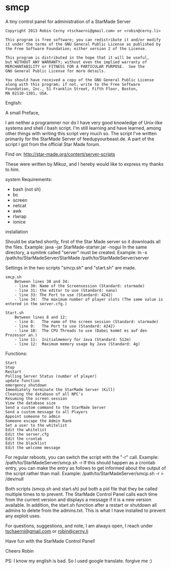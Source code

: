 smcp
====

A tiny control panel for administration of a StarMade Server

	Copyright 2013 Robin Cerny <tschaerni@gmail.com> or <robin@cerny.li>

	This program is free software; you can redistribute it and/or modify
	it under the terms of the GNU General Public License as published by
	the Free Software Foundation; either version 2 of the License.

	This program is distributed in the hope that it will be useful,
	but WITHOUT ANY WARRANTY; without even the implied warranty of
	MERCHANTABILITY or FITNESS FOR A PARTICULAR PURPOSE.  See the
	GNU General Public License for more details.

	You should have received a copy of the GNU General Public License
	along with this program; if not, write to the Free Software
	Foundation, Inc., 51 Franklin Street, Fifth Floor, Boston,
	MA 02110-1301, USA.
	
English:

A small Preface,

I am neither a programmer nor do I have very good knowledge of Unix-like systems and shell / bash script. I'm still learning and have learned, among other things with writing this script very much so. The script I've written primarily for the StarMade Server of feedupyourbeast.de. A part of the script I got from the official Star Made forum.

Find on: http://star-made.org/content/server-scripts

These were written by Mikuz, and I hereby would like to express my thanks to him.


system Requirements:

 - bash (not sh)
 - bc
 - screen
 - netcat
 - awk
 - rlwrap
 - ionice

installation

Should be started shortly, first of the Star Made server so it downloads all the files.
	Example: java -jar StarMade-starter.jar -nogui
In the same directory, a symlink called "server" must be created.
	Example: ln -s /path/to/StarMadeServer/StarMade /path/to/StarMadeServer/server

Settings in the two scripts "smcp.sh" and "start.sh" are made.

	smcp.sh	
		Between lines 30 and 34:
		- line 30: Name of the Screensession (Standard: starmade)
		- line 31: the editor to use (Standard: nano)
		- line 33: The Port to use (Standard: 4242)
		- line 34:	The maximum number of player slots (The same value is entered in the server.cfg.)
	
	Start.sh
		Between lines 8 and 12:
		- line 8: 	The name of the screen session (Standard: starmade)
		- line 9:	The Port to use (Standard: 4242)
		- line 10:	The CPU Threads to use (Dabei kommt es auf den Prozessor an.)
		- line 11:	Initialmemory for Java (Standard: 512m)
		- line 12:	Maximum memory usage by Java (Standard: 4g)

Functions:
	
	Start
	Stop
	Restart
	Polling Server Status (number of player)
	update function
	emergency shutdown
	Immediately terminate the StarMade Server (Kill)
	Cleaning the database of all NPC's
	Resuming the screen session
	View the database size
	Send a custom command to the StarMade Server
	Send a custom message to all Players
	Appoint someone to admin
	Someone escape the Admin Rank
	Set a user to the whitelist
	Edit the whitelist
	Edit the server.cfg
	Edit the crontab
	Edit the blacklist
	Edit the welcome message

For regular reboots, you can switch the script with the "-r" call.
	Example: /path/to/StarMadeServer/smcp.sh -r
If this should happen as a crontab entry, you can make the entry as follows to get informed about the output of the script rather than mail.
	Example: /path/to/StarMadeServer/smcp.sh -r > /dev/null


Both scripts (smcp.sh and start.sh) put both a pid file that they be called multiple times to to prevent. 
The StarMade Control Panel calls each time from the current version and displays a message if it is a new version available.
In addition, the start.sh function after a restart or shutdown all admins to delete from the admins.txt. This is what I have installed to prevent any exploit uses.

For questions, suggestions, and note, I am always open, I reach under tschaerni@gmail.com or robin@cerny.li

Have fun with the StarMade Control Panel!

Cheers
Robin

PS: I know my english is bad. So I used google translate. forgive me :)
